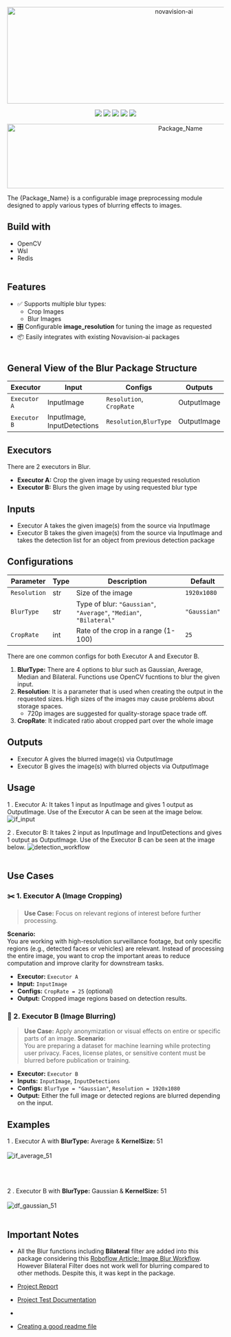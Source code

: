 <p align="center">
  <img width="760" height="225" alt="novavision-ai" src="https://github.com/user-attachments/assets/2ab133c5-1eed-4cba-ae96-e7066b63d697" />
</p>


<p align="center">
  <img src="https://img.shields.io/badge/language-Python-blue?logo=python" />
  <img src="https://img.shields.io/badge/containerized-Docker-blue?logo=docker" />
  <img src="https://img.shields.io/badge/env-WSL-lightgrey?logo=windows" />
  <img src="https://img.shields.io/badge/service-Redis-red?logo=redis" />
  <img src="https://img.shields.io/badge/library-OpenCV-green?logo=opencv" />
</p>


<p align="center">
  <img width="790" height="150" alt="Package_Name" src="https://github.com/user-attachments/assets/644be916-a496-4651-978c-d02e7a9fd91e" />
</p>


The {Package_Name}  is a configurable image preprocessing module designed to apply various types of blurring effects to images. 
## Build with
- OpenCV
- Wsl
- Redis
<br><br>


## Features
- ✅ Supports multiple blur types:
    - Crop Images
    - Blur Images 
- 🎛️ Configurable **image_resolution** for tuning the image as requested
- 📦 Easily integrates with existing Novavision-ai packages 
<br><br>


## General View of the Blur Package Structure
| Executor            | Input                      | Configs                         | Outputs        |
|---------------------|----------------------------|----------------------------------|----------------|
| `Executor A`      | InputImage                 | `Resolution`, `CropRate`     | OutputImage |
| `Executor B`  | InputImage, InputDetections| `Resolution`,`BlurType`     | OutputImage |


## Executors
There are 2 executors in Blur. 

- **Executor A:** Crop the given image by using requested resolution
- **Executor B:** Blurs the given image by using requested blur type


## Inputs
- Executor A takes the given image(s) from the source via InputImage
- Executor B takes the given image(s) from the source via InputImage and takes the detection list for an object from previous detection package

## Configurations
| Parameter     | Type | Description                                           | Default      |
| ------------- | ---- | ----------------------------------------------------- | ------------ |
| `Resolution` | str  | Size of the image                | `1920x1080`          |
| `BlurType`   | str  | Type of blur: `"Gaussian"`, `"Average"`, `"Median"`, `"Bilateral"` | `"Gaussian"` |
| `CropRate` | int  | Rate of the crop in a range (1-100)                 | `25`          |

There are one common configs for both Executor A and Executor B. 
1.  **BlurType:** There are 4 options to blur such as Gaussian, Average, Median and Bilateral. Functions use OpenCV fucntions to blur the given input.
2.  **Resolution**: It is a parameter that is used when creating the output in the requested sizes. High sizes of the images may cause problems about storage spaces.
      - 720p images are suggested for quality-storage space trade off.
3.  **CropRate**: It indicated ratio about cropped part over the whole image


## Outputs
- Executor A gives the blurred image(s) via OutputImage
- Executor B gives the image(s) with blurred objects via OutputImage


## Usage
1   . Executor A: It takes 1 input as InputImage and gives 1 output as OutputImage. Use of the Executor A can be seen at the image below.
![if_input](https://github.com/user-attachments/assets/b74abf1b-9c14-4a98-b876-5bd4f651e59c)

2   . Executor B: It takes 2 input as InputImage and InputDetections and gives 1 output as OutputImage. Use of the Executor B can be seen at the image below.
![detection_workflow](https://github.com/user-attachments/assets/3a977105-203a-43a0-bdf8-0d123d5014b9)
<br><br>


## Use Cases
### ✂️ 1. Executor A (Image Cropping)

> **Use Case:** Focus on relevant regions of interest before further processing.

**Scenario:**  
You are working with high-resolution surveillance footage, but only specific regions (e.g., detected faces or vehicles) are relevant. Instead of processing the entire image, you want to crop the important areas to reduce computation and improve clarity for downstream tasks.

- **Executor:** `Executor A`  
- **Input:** `InputImage`
- **Configs:** `CropRate = 25` (optional)  
- **Output:** Cropped image regions based on detection results.

### 🧊 2. Executor B (Image Blurring)
> **Use Case:** Apply anonymization or visual effects on entire or specific parts of an image.
**Scenario:**  
You are preparing a dataset for machine learning while protecting user privacy. Faces, license plates, or sensitive content must be blurred before publication or training.

- **Executor:** `Executor B`  
- **Inputs:** `InputImage`, `InputDetections`  
- **Configs:** `BlurType = "Gaussian"`, `Resolution = 1920x1080`  
- **Output:** Either the full image or detected regions are blurred depending on the input.


## Examples
1   .  Executor A with **BlurType:** Average & **KernelSize:** 51 
<br><br>
![if_average_51](https://github.com/user-attachments/assets/36c88595-878e-4304-89a4-bb7f16c248ec) 
<br><br><br><br>

2  .  Executor B with **BlurType:** Gaussian & **KernelSize:** 51
<br><br>
![df_gaussian_51](https://github.com/user-attachments/assets/ef140c6a-59f8-4b79-84fe-8633cc460037)
<br><br>


## Important Notes
- All the Blur functions including **Bilateral** filter are added into this package considering this [Roboflow Article: Image Blur Workflow](https://inference.roboflow.com/workflows/blocks/image_blur/). However Bilateral Filter does not work well for blurring compared to other methods. Despite this, it was kept in the package.

- [Project Report](https://docs.google.com/document/d/1AJtppCyoBo6kS0we25d6pRTlV03jA_eG8KQsy6pyfK0/edit?usp=sharing)

- [Project Test Documentation](https://docs.google.com/spreadsheets/d/1rCsDJH-zqn3cRMuv51Z539SmzpgLFfyM/edit?gid=1294141459#gid=1294141459)
- 
- [Creating a good readme file](https://www.youtube.com/watch?v=a8CwpGARAsQ)
  
